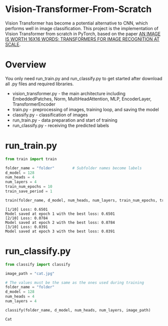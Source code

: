 # Vision-Transformer-From-Scratch
Vision Transformer has become a potential alternative to CNN, which performs well in image classification. This project is the implementation of Vision Transformer from scratch in PyTorch, based on the paper [AN IMAGE IS WORTH 16X16 WORDS: TRANSFORMERS FOR IMAGE RECOGNITION AT SCALE](https://arxiv.org/pdf/2010.11929).

# Overview
You only need run_train.py and run_classify.py to get started after download all .py files and required libraries.
- vision_transformer.py - the main architecture including EmbeddedPatches, Norm, MultiHeadAttention, MLP, EncoderLayer, TransformerEncoder
- train.py - preprocessing of images, training loop, and saving the model
- classify.py - classification of images
- run_train.py - data preparation and start of training
- run_classify.py - receiving the predicted labels

# run_train.py
```python
from train import train

folder_name = "folder"        # Subfolder names become labels
d_model = 128
num_heads = 4
num_layers = 4
train_num_epochs = 10
train_save_period = 1

train(folder_name, d_model, num_heads, num_layers, train_num_epochs, train_save_period)
```
```text
[1/10] Loss: 0.6501
Model saved at epoch 1 with the best loss: 0.6501
[2/10] Loss: 0.0784
Model saved at epoch 2 with the best loss: 0.0784
[3/10] Loss: 0.0391
Model saved at epoch 3 with the best loss: 0.0391
```

# run_classify.py
```python
from classify import classify

image_path = "cat.jpg"

# The values must be the same as the ones used during training
folder_name = "folder"
d_model = 128
num_heads = 4
num_layers = 4

classify(folder_name, d_model, num_heads, num_layers, image_path)        # 'vit.pth' is required to run
```
```text
Cat
```
